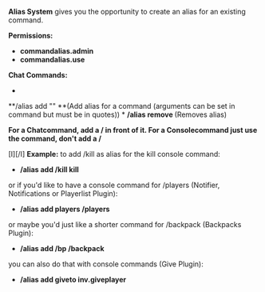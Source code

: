 **Alias System** gives you the opportunity to create an alias for an existing command.

**Permissions:**


* **commandalias.admin**
* ****commandalias**.use**


**Chat Commands:**


* 
**/alias add <alias> "<command>" **(Add alias for a command (arguments can be set in command but must be in quotes))
* 
**/alias remove <alias>** (Removes alias)


**For a Chatcommand, add a / in front of it. For a Consolecommand just use the command, don't add a /**

[I][/I]
**Example:**
to add /kill as alias for the kill console command:


* **/alias add /kill kill**

or if you'd like to have a console command for /players (Notifier, Notifications or Playerlist Plugin):


* **/alias add players /players**

or maybe you'd just like a shorter command for /backpack (Backpacks Plugin):


* **/alias add /bp /backpack**

you can also do that with console commands (Give Plugin):


* **/alias add giveto inv.giveplayer**